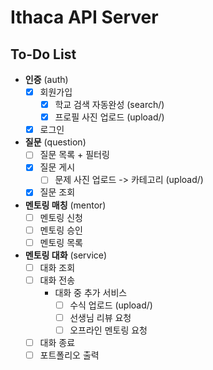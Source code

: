 # Ithaca API Server

## To-Do List

- **인증** (auth)
    - [x] 회원가입
        - [x] 학교 검색 자동완성 (search/)
        - [x] 프로필 사진 업로드 (upload/)
    - [x] 로그인
- **질문** (question)
    - [ ] 질문 목록 + 필터링
    - [x] 질문 게시
        - [ ] 문제 사진 업로드 -> 카테고리 (upload/)
    - [x] 질문 조회
- **멘토링 매칭** (mentor)
    - [ ] 멘토링 신청
    - [ ] 멘토링 승인
    - [ ] 멘토링 목록
- **멘토링 대화** (service)
    - [ ] 대화 조회
    - [ ] 대화 전송
        - 대화 중 추가 서비스
            - [ ] 수식 업로드 (upload/)
            - [ ] 선생님 리뷰 요청
            - [ ] 오프라인 멘토링 요청
    - [ ] 대화 종료
    - [ ] 포트폴리오 출력
